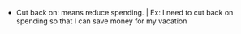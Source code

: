 - Cut back on: means reduce spending. | Ex: I need to cut back on spending so that I can save money for my vacation